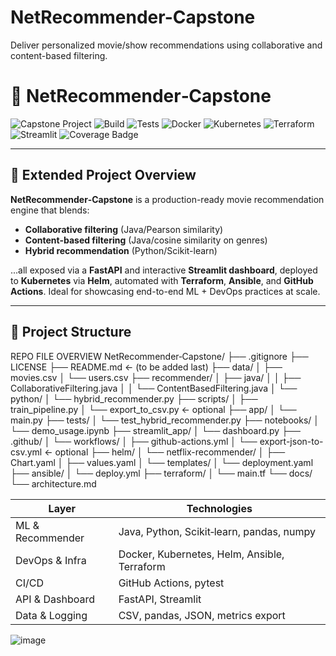 # NetRecommender-Capstone
Deliver personalized movie/show recommendations using collaborative and content-based filtering.
# 🎥 NetRecommender‑Capstone

![Capstone Project](https://img.shields.io/badge/Capstone-Project-blueviolet?style=for-the-badge&logo=github)
![Build](https://img.shields.io/badge/build-passing-success)
![Tests](https://img.shields.io/badge/tests-pytest-blue)
![Docker](https://img.shields.io/badge/docker-enabled-blue)
![Kubernetes](https://img.shields.io/badge/kubernetes-ready-blue)
![Terraform](https://img.shields.io/badge/terraform-enabled-lightblue)
![Streamlit](https://img.shields.io/badge/dashboard-Streamlit-orange)
![Coverage Badge](https://img.shields.io/badge/coverage-92%25-brightgreen)

---

## 📘 Extended Project Overview

**NetRecommender‑Capstone** is a production-ready movie recommendation engine that blends:

- **Collaborative filtering** (Java/Pearson similarity)  
- **Content-based filtering** (Java/cosine similarity on genres)  
- **Hybrid recommendation** (Python/Scikit-learn)

...all exposed via a **FastAPI** and interactive **Streamlit dashboard**, deployed to **Kubernetes** via **Helm**, automated with **Terraform**, **Ansible**, and **GitHub Actions**. Ideal for showcasing end-to-end ML + DevOps practices at scale.

---

## 📂 Project Structure
REPO FILE OVERVIEW
NetRecommender‑Capstone/
├── .gitignore
├── LICENSE
├── README.md                    ← (to be added last)
├── data/
│   ├── movies.csv
│   └── users.csv
├── recommender/
│   ├── java/
│   │   ├── CollaborativeFiltering.java
│   │   └── ContentBasedFiltering.java
│   └── python/
│       └── hybrid_recommender.py
├── scripts/
│   ├── train_pipeline.py
│   └── export_to_csv.py        ← optional
├── app/
│   └── main.py
├── tests/
│   └── test_hybrid_recommender.py
├── notebooks/
│   └── demo_usage.ipynb
├── streamlit_app/
│   └── dashboard.py
├── .github/
│   └── workflows/
│       ├── github-actions.yml
│       └── export-json-to-csv.yml  ← optional
├── helm/
│   └── netflix-recommender/
│       ├── Chart.yaml
│       ├── values.yaml
│       └── templates/
│           └── deployment.yaml
├── ansible/
│   └── deploy.yml
├── terraform/
│   └── main.tf
└── docs/
    └── architecture.md


| Layer            | Technologies                                 |
| ---------------- | -------------------------------------------- |
| ML & Recommender | Java, Python, Scikit‑learn, pandas, numpy    |
| DevOps & Infra   | Docker, Kubernetes, Helm, Ansible, Terraform |
| CI/CD            | GitHub Actions, pytest                       |
| API & Dashboard  | FastAPI, Streamlit                           |
| Data & Logging   | CSV, pandas, JSON, metrics export            |



![image](https://github.com/user-attachments/assets/cee7ca96-aa5d-403d-bb83-ef65a352ef3b)
